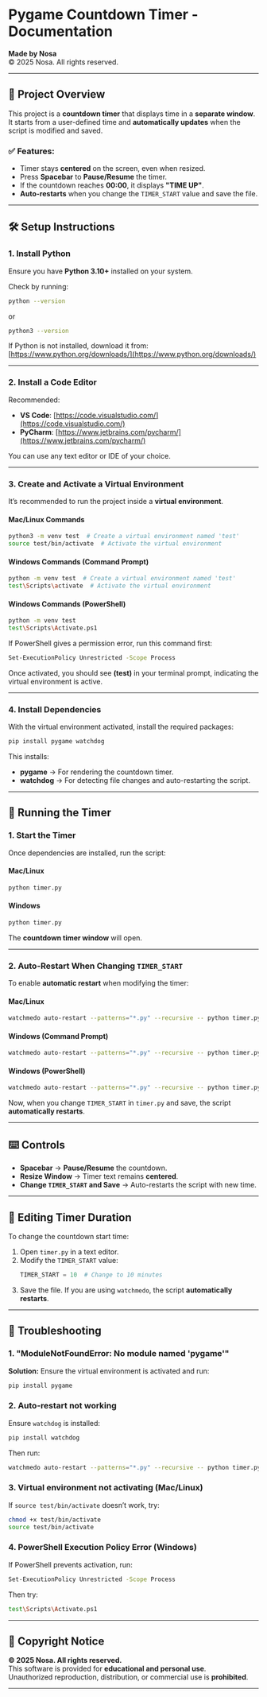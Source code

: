 # Pygame Countdown Timer - Documentation

**Made by Nosa**  
© 2025 Nosa. All rights reserved.

---

## 🌟 Project Overview

This project is a **countdown timer** that displays time in a **separate window**.  
It starts from a user-defined time and **automatically updates** when the script is modified and saved.

### ✅ Features:
- Timer stays **centered** on the screen, even when resized.
- Press **Spacebar** to **Pause/Resume** the timer.
- If the countdown reaches **00:00**, it displays **"TIME UP"**.
- **Auto-restarts** when you change the `TIMER_START` value and save the file.

---

## 🛠️ Setup Instructions

### **1. Install Python**
Ensure you have **Python 3.10+** installed on your system.

Check by running:
```sh
python --version
```
or  
```sh
python3 --version
```

If Python is not installed, download it from:  
[https://www.python.org/downloads/](https://www.python.org/downloads/)

---

### **2. Install a Code Editor**
Recommended:
- **VS Code**: [https://code.visualstudio.com/](https://code.visualstudio.com/)
- **PyCharm**: [https://www.jetbrains.com/pycharm/](https://www.jetbrains.com/pycharm/)

You can use any text editor or IDE of your choice.

---

### **3. Create and Activate a Virtual Environment**
It’s recommended to run the project inside a **virtual environment**.

#### **Mac/Linux Commands**
```sh
python3 -m venv test  # Create a virtual environment named 'test'
source test/bin/activate  # Activate the virtual environment
```

#### **Windows Commands (Command Prompt)**
```sh
python -m venv test  # Create a virtual environment named 'test'
test\Scripts\activate  # Activate the virtual environment
```

#### **Windows Commands (PowerShell)**
```sh
python -m venv test
test\Scripts\Activate.ps1
```
If PowerShell gives a permission error, run this command first:
```sh
Set-ExecutionPolicy Unrestricted -Scope Process
```

Once activated, you should see **(test)** in your terminal prompt, indicating the virtual environment is active.

---

### **4. Install Dependencies**
With the virtual environment activated, install the required packages:
```sh
pip install pygame watchdog
```
This installs:
- **pygame** → For rendering the countdown timer.
- **watchdog** → For detecting file changes and auto-restarting the script.

---

## 🚀 Running the Timer

### **1. Start the Timer**
Once dependencies are installed, run the script:

#### **Mac/Linux**
```sh
python timer.py
```
#### **Windows**
```sh
python timer.py
```
The **countdown timer window** will open.

---

### **2. Auto-Restart When Changing `TIMER_START`**
To enable **automatic restart** when modifying the timer:

#### **Mac/Linux**
```sh
watchmedo auto-restart --patterns="*.py" --recursive -- python timer.py
```

#### **Windows (Command Prompt)**
```sh
watchmedo auto-restart --patterns="*.py" --recursive -- python timer.py
```

#### **Windows (PowerShell)**
```sh
watchmedo auto-restart --patterns="*.py" --recursive -- python timer.py
```

Now, when you change `TIMER_START` in `timer.py` and save, the script **automatically restarts**.

---

## ⌨️ Controls
- **Spacebar** → **Pause/Resume** the countdown.  
- **Resize Window** → Timer text remains **centered**.  
- **Change `TIMER_START` and Save** → Auto-restarts the script with new time.  

---

## 📝 Editing Timer Duration

To change the countdown start time:
1. Open `timer.py` in a text editor.
2. Modify the `TIMER_START` value:
   ```python
   TIMER_START = 10  # Change to 10 minutes
   ```
3. Save the file. If you are using `watchmedo`, the script **automatically restarts**.

---

## 🐞 Troubleshooting

### **1. "ModuleNotFoundError: No module named 'pygame'"**
**Solution:** Ensure the virtual environment is activated and run:
```sh
pip install pygame
```

### **2. Auto-restart not working**
Ensure `watchdog` is installed:
```sh
pip install watchdog
```
Then run:
```sh
watchmedo auto-restart --patterns="*.py" --recursive -- python timer.py
```

### **3. Virtual environment not activating (Mac/Linux)**
If `source test/bin/activate` doesn’t work, try:
```sh
chmod +x test/bin/activate
source test/bin/activate
```

### **4. PowerShell Execution Policy Error (Windows)**
If PowerShell prevents activation, run:
```sh
Set-ExecutionPolicy Unrestricted -Scope Process
```
Then try:
```sh
test\Scripts\Activate.ps1
```

---

## 📜 Copyright Notice

**© 2025 Nosa. All rights reserved.**  
This software is provided for **educational and personal use**.  
Unauthorized reproduction, distribution, or commercial use is **prohibited**.  

---

